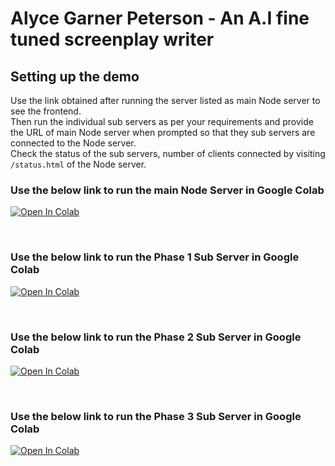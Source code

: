 # Alyce Garner Peterson - An A.I fine tuned screenplay writer

## Setting up the demo 
Use the link obtained after running the server listed as main Node server to see the frontend.
<br/>
Then run the individual sub servers as per your requirements and provide the URL of main Node server when prompted so that they sub servers are connected to the Node server.
<br/>
Check the status of the sub servers, number of clients connected by visiting `/status.html` of the Node server. 

### Use the below link to run the main Node Server in Google Colab
[![Open In Colab](https://colab.research.google.com/assets/colab-badge.svg)](https://colab.research.google.com/github/alyce-garner-peterson/screenplay-writer/blob/master/ColabNotebook/NodeServer.ipynb)

<br/>

### Use the below link to run the Phase 1 Sub Server in Google Colab
[![Open In Colab](https://colab.research.google.com/assets/colab-badge.svg)](https://colab.research.google.com/github/alyce-garner-peterson/screenplay-writer/blob/master/ColabNotebook/phase_1_processor.ipynb)

<br/>

### Use the below link to run the Phase 2 Sub Server in Google Colab
[![Open In Colab](https://colab.research.google.com/assets/colab-badge.svg)](https://colab.research.google.com/github/alyce-garner-peterson/screenplay-writer/blob/master/ColabNotebook/phase_2_processor.ipynb)

<br/>

### Use the below link to run the Phase 3 Sub Server in Google Colab
[![Open In Colab](https://colab.research.google.com/assets/colab-badge.svg)](https://colab.research.google.com/github/alyce-garner-peterson/screenplay-writer/blob/master/ColabNotebook/phase_3_processor.ipynb)
